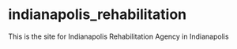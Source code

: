 # indianapolis_rehabilitation
This is the site for Indianapolis Rehabilitation Agency in Indianapolis
